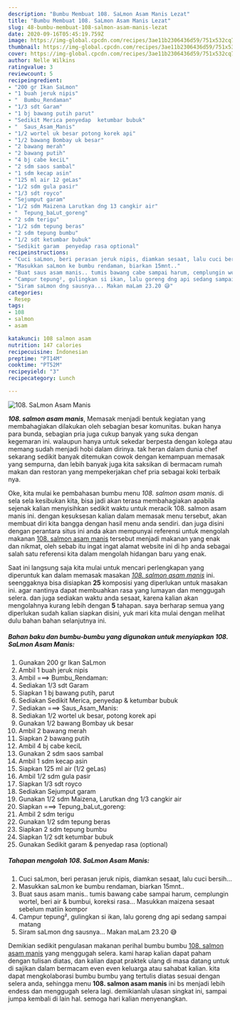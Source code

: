 ```yaml
---
description: "Bumbu Membuat 108. SaLmon Asam Manis Lezat"
title: "Bumbu Membuat 108. SaLmon Asam Manis Lezat"
slug: 48-bumbu-membuat-108-salmon-asam-manis-lezat
date: 2020-09-16T05:45:19.759Z
image: https://img-global.cpcdn.com/recipes/3ae11b2306436d59/751x532cq70/108-salmon-asam-manis-foto-resep-utama.jpg
thumbnail: https://img-global.cpcdn.com/recipes/3ae11b2306436d59/751x532cq70/108-salmon-asam-manis-foto-resep-utama.jpg
cover: https://img-global.cpcdn.com/recipes/3ae11b2306436d59/751x532cq70/108-salmon-asam-manis-foto-resep-utama.jpg
author: Nelle Wilkins
ratingvalue: 3
reviewcount: 5
recipeingredient:
- "200 gr Ikan SaLmon"
- "1 buah jeruk nipis"
- "  Bumbu_Rendaman"
- "1/3 sdt Garam"
- "1 bj bawang putih parut"
- "Sedikit Merica penyedap  ketumbar bubuk"
- "  Saus_Asam_Manis"
- "1/2 wortel uk besar potong korek api"
- "1/2 bawang Bombay uk besar"
- "2 bawang merah"
- "2 bawang putih"
- "4 bj cabe keciL"
- "2 sdm saos sambal"
- "1 sdm kecap asin"
- "125 ml air 12 geLas"
- "1/2 sdm gula pasir"
- "1/3 sdt royco"
- "Sejumput garam"
- "1/2 sdm Maizena Larutkan dng 13 cangkir air"
- "  Tepung_baLut_goreng"
- "2 sdm terigu"
- "1/2 sdm tepung beras"
- "2 sdm tepung bumbu"
- "1/2 sdt ketumbar bubuk"
- "Sedikit garam  penyedap rasa optional"
recipeinstructions:
- "Cuci saLmon, beri perasan jeruk nipis, diamkan sesaat, lalu cuci bersih..."
- "Masukkan saLmon ke bumbu rendaman, biarkan 15mnt.."
- "Buat saus asam manis.. tumis bawang cabe sampai harum, cemplungin wortel, beri air &amp; bumbui, koreksi rasa... Masukkan maizena sesaat sebelum matiin kompor"
- "Campur tepung², gulingkan si ikan, lalu goreng dng api sedang sampai matang"
- "Siram saLmon dng sausnya... Makan maLam 23.20 😅"
categories:
- Resep
tags:
- 108
- salmon
- asam

katakunci: 108 salmon asam 
nutrition: 147 calories
recipecuisine: Indonesian
preptime: "PT14M"
cooktime: "PT52M"
recipeyield: "3"
recipecategory: Lunch

---
```



![108. SaLmon Asam Manis](https://img-global.cpcdn.com/recipes/3ae11b2306436d59/751x532cq70/108-salmon-asam-manis-foto-resep-utama.jpg)

<b><i>108. salmon asam manis</i></b>, Memasak menjadi bentuk kegiatan yang membahagiakan dilakukan oleh sebagian besar komunitas. bukan hanya para bunda, sebagian pria juga cukup banyak yang suka dengan kegemaran ini. walaupun hanya untuk sekedar berpesta dengan kolega atau memang sudah menjadi hobi dalam dirinya. tak heran dalam dunia chef sekarang sedikit banyak ditemukan cowok dengan kemampuan memasak yang sempurna, dan lebih banyak juga kita saksikan di bermacam rumah makan dan restoran yang mempekerjakan chef pria sebagai koki terbaik nya.



Oke, kita mulai ke pembahasan bumbu menu <i>108. salmon asam manis</i>. di sela sela kesibukan kita, bisa jadi akan terasa membahagiakan apabila sejenak kalian menyisihkan sedikit waktu untuk meracik 108. salmon asam manis ini. dengan kesuksesan kalian dalam memasak menu tersebut, akan membuat diri kita bangga dengan hasil menu anda sendiri. dan juga disini dengan perantara situs ini anda akan mempunyai referensi untuk mengolah makanan <u>108. salmon asam manis</u> tersebut menjadi makanan yang enak dan nikmat, oleh sebab itu ingat ingat alamat website ini di hp anda sebagai salah satu referensi kita dalam mengolah hidangan baru yang enak.


Saat ini langsung saja kita mulai untuk mencari perlengkapan yang diperuntuk kan dalam memasak masakan <u><i>108. salmon asam manis</i></u> ini. seenggaknya bisa disiapkan <b>25</b> komposisi yang diperlukan untuk masakan ini. agar nantinya dapat membuahkan rasa yang lumayan dan menggugah selera. dan juga sediakan waktu anda sesaat, karena kalian akan mengolahnya kurang lebih dengan <b>5</b> tahapan. saya berharap semua yang diperlukan sudah kalian siapkan disini, yuk mari kita mulai dengan melihat dulu bahan bahan selanjutnya ini.

<!--inarticleads1-->

##### Bahan baku dan bumbu-bumbu yang digunakan untuk menyiapkan 108. SaLmon Asam Manis:

1. Gunakan 200 gr Ikan SaLmon
1. Ambil 1 buah jeruk nipis
1. Ambil  ===&gt; Bumbu_Rendaman:
1. Sediakan 1/3 sdt Garam
1. Siapkan 1 bj bawang putih, parut
1. Sediakan Sedikit Merica, penyedap &amp; ketumbar bubuk
1. Sediakan  ===&gt; Saus_Asam_Manis:
1. Sediakan 1/2 wortel uk besar, potong korek api
1. Gunakan 1/2 bawang Bombay uk besar
1. Ambil 2 bawang merah
1. Siapkan 2 bawang putih
1. Ambil 4 bj cabe keciL
1. Gunakan 2 sdm saos sambal
1. Ambil 1 sdm kecap asin
1. Siapkan 125 ml air (1/2 geLas)
1. Ambil 1/2 sdm gula pasir
1. Siapkan 1/3 sdt royco
1. Sediakan Sejumput garam
1. Gunakan 1/2 sdm Maizena, Larutkan dng 1/3 cangkir air
1. Siapkan  ===&gt; Tepung_baLut_goreng:
1. Ambil 2 sdm terigu
1. Gunakan 1/2 sdm tepung beras
1. Siapkan 2 sdm tepung bumbu
1. Siapkan 1/2 sdt ketumbar bubuk
1. Gunakan Sedikit garam &amp; penyedap rasa (optional)




<!--inarticleads2-->

##### Tahapan mengolah 108. SaLmon Asam Manis:

1. Cuci saLmon, beri perasan jeruk nipis, diamkan sesaat, lalu cuci bersih...
1. Masukkan saLmon ke bumbu rendaman, biarkan 15mnt..
1. Buat saus asam manis.. tumis bawang cabe sampai harum, cemplungin wortel, beri air &amp; bumbui, koreksi rasa... Masukkan maizena sesaat sebelum matiin kompor
1. Campur tepung², gulingkan si ikan, lalu goreng dng api sedang sampai matang
1. Siram saLmon dng sausnya... Makan maLam 23.20 😅




Demikian sedikit pengulasan makanan perihal bumbu bumbu <u>108. salmon asam manis</u> yang menggugah selera. kami harap kalian dapat paham dengan tulisan diatas, dan kalian dapat praktek ulang di masa datang untuk di sajikan dalam bermacam even even keluarga atau sahabat kalian. kita dapat mengkolaborasi bumbu bumbu yang tertulis diatas sesuai dengan selera anda, sehingga menu <b>108. salmon asam manis</b> ini bs menjadi lebih endess dan menggugah selera lagi. demikianlah ulasan singkat ini, sampai jumpa kembali di lain hal. semoga hari kalian menyenangkan.
